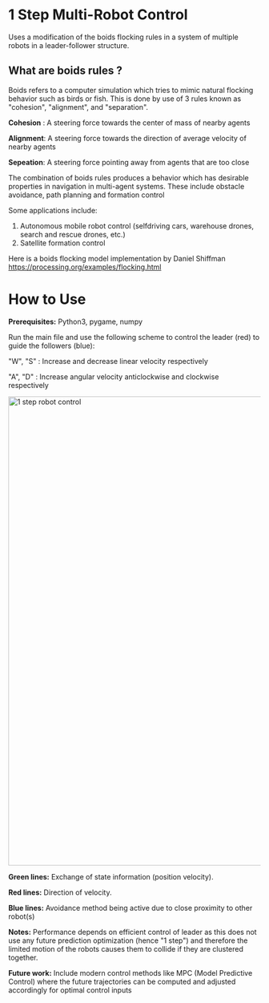 # 1 Step Multi-Robot Control
Uses a modification of the boids flocking rules in a system of multiple robots in a leader-follower structure. 

## What are boids rules ?
Boids refers to a computer simulation which tries to mimic natural flocking behavior such as birds or fish. This is done by use of 3 rules known as "cohesion", "alignment", and "separation". 

**Cohesion** : A steering force towards the center of mass of nearby agents

**Alignment**: A steering force towards the direction of average velocity of nearby agents

**Sepeation**: A steering force pointing away from agents that are too close

The combination of boids rules produces a behavior which has desirable properties in navigation in multi-agent systems. These include obstacle avoidance, path planning and formation control

Some applications include:
1. Autonomous mobile robot control (selfdriving cars, warehouse drones, search and rescue drones, etc.)
2. Satellite formation control

Here is a boids flocking model implementation by Daniel Shiffman https://processing.org/examples/flocking.html

# How to Use
**Prerequisites:** Python3, pygame, numpy

Run the main file and use the following scheme to control the leader (red) to guide the followers (blue):

"W", "S" : Increase and decrease linear velocity respectively

"A", "D" : Increase angular velocity anticlockwise and clockwise respectively

<img width="936" alt="1 step robot control" src="https://user-images.githubusercontent.com/95622570/163323944-78a3668d-a629-4f12-b9f6-6da77b48959b.png">

**Green lines:** Exchange of state information (position velocity). 

**Red lines:** Direction of velocity. 

**Blue lines:** Avoidance method being active due to close proximity to other robot(s)

**Notes:** Performance depends on efficient control of leader as this does not use any future prediction optimization (hence "1 step") and therefore the limited motion of the robots causes them to collide if they are clustered together.

**Future work:** Include modern control methods like MPC (Model Predictive Control) where the future trajectories can be computed and adjusted accordingly for optimal control inputs

